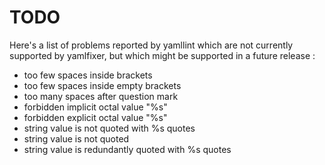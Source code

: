 # TODO

Here's a list of problems reported by yamllint which are not currently
supported by yamlfixer, but which might be supported in a future
release :

- too few spaces inside brackets
- too few spaces inside empty brackets
- too many spaces after question mark
- forbidden implicit octal value "%s"
- forbidden explicit octal value "%s"
- string value is not quoted with %s quotes
- string value is not quoted
- string value is redundantly quoted with %s quotes
